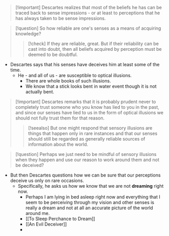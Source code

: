 > [!important] Descartes realizes that most of the beliefs he has can be traced back to sense impressions - or at least to perceptions that he has always taken to be sense impressions.

> [!question] So how reliable are one's senses as a means of acquiring knowledge?
> > [!check] If they are reliable, great. But if their reliability can be cast into doubt, then all beliefs acquired by perception must be deemed to be doubtful. 

- Descartes says that his senses have deceives him at least some of the time.
	- He - and all of us - are susceptible to optical illusions.
		- There are whole books of such illusions.
		- We know that a stick looks bent in water event though it is not actually bent.

> [!important] Descartes remarks that it is probably prudent never to completely trust someone who you know has lied to you in the past, and since our senses have lied to us in the form of optical illusions we should not fully trust them for that reason.
> > [!seealso] But one might respond that sensory illusions are things that happen only in rare instances and that our senses should still be regarded as generally reliable sources of information about the world.

> [!question] Perhaps we just need to be mindful of sensory illusions when they happen and use our reason to work around them and not be deceived?

- But then Descartes questions how we can be sure that our perceptions deceive us only on rare occasions.
	- Specifically, he asks us how we know that we are not **dreaming** right now.
		- Perhaps I am lying in bed asleep right now and everything that I seem to be perceiving through my vision and other senses is really a dream and not at all an accurate picture of the world around me.
		- [[To Sleep Perchance to Dream]]
		- [[An Evil Deceiver]]
		- 